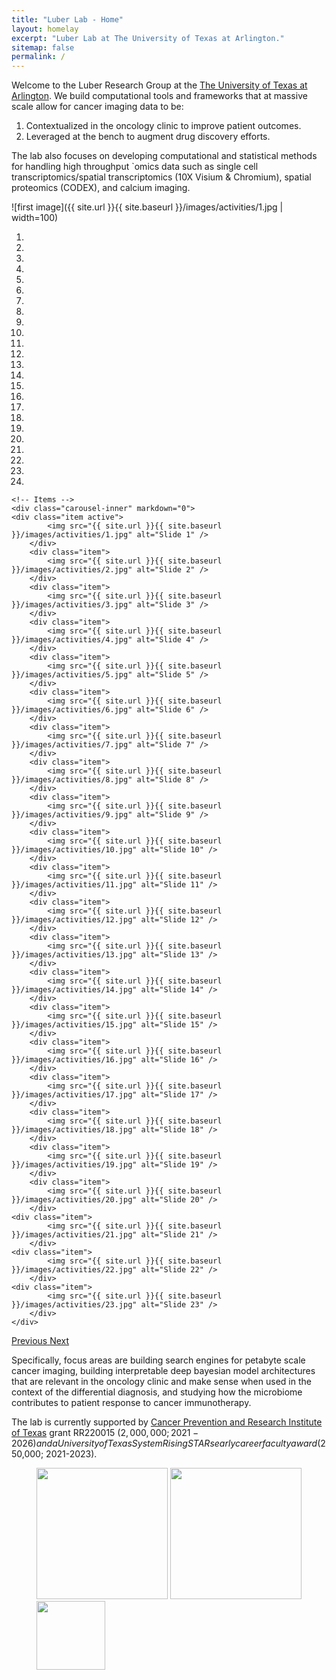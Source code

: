 ```yaml
---
title: "Luber Lab - Home"
layout: homelay
excerpt: "Luber Lab at The University of Texas at Arlington."
sitemap: false
permalink: /
---
```

Welcome to the Luber Research Group at the [The University of Texas at Arlington](https://www.uta.edu). We build computational tools and frameworks that at massive scale allow for cancer imaging data to be:
1. Contextualized in the oncology clinic to improve patient outcomes.
2. Leveraged at the bench to augment drug discovery efforts.

The lab also focuses on developing computational and statistical methods for handling high throughput `omics data such as single cell transcriptomics/spatial transcriptomics (10X Visium & Chromium), spatial proteomics (CODEX), and calcium imaging.

![first image]({{ site.url }}{{ site.baseurl }}/images/activities/1.jpg | width=100)

<div markdown="0" id="carousel" class="carousel slide" data-ride="carousel" data-interval="4000" data-pause="hover" >
    <!-- Menu -->
<ol class="carousel-indicators">
    <li data-target="#carousel" data-slide-to="0" class="active"></li>
    <li data-target="#carousel" data-slide-to="1"></li>
    <li data-target="#carousel" data-slide-to="2"></li>
    <li data-target="#carousel" data-slide-to="3"></li>
    <li data-target="#carousel" data-slide-to="4"></li>
    <li data-target="#carousel" data-slide-to="5"></li>
    <li data-target="#carousel" data-slide-to="6"></li>
    <li data-target="#carousel" data-slide-to="7"></li>
    <li data-target="#carousel" data-slide-to="8"></li>
    <li data-target="#carousel" data-slide-to="9"></li>
    <li data-target="#carousel" data-slide-to="10"></li>
    <li data-target="#carousel" data-slide-to="11"></li>
    <li data-target="#carousel" data-slide-to="12"></li>
    <li data-target="#carousel" data-slide-to="13"></li>
    <li data-target="#carousel" data-slide-to="14"></li>
    <li data-target="#carousel" data-slide-to="15"></li>
    <li data-target="#carousel" data-slide-to="16"></li>
    <li data-target="#carousel" data-slide-to="17"></li>
    <li data-target="#carousel" data-slide-to="18"></li>
    <li data-target="#carousel" data-slide-to="19"></li>
    <li data-target="#carousel" data-slide-to="20"></li>	
    <li data-target="#carousel" data-slide-to="21"></li>
    <li data-target="#carousel" data-slide-to="22"></li>
    <li data-target="#carousel" data-slide-to="23"></li>
</ol>

    <!-- Items -->
    <div class="carousel-inner" markdown="0">
	<div class="item active">
            <img src="{{ site.url }}{{ site.baseurl }}/images/activities/1.jpg" alt="Slide 1" />
        </div>
        <div class="item">
            <img src="{{ site.url }}{{ site.baseurl }}/images/activities/2.jpg" alt="Slide 2" />
        </div>
        <div class="item">
            <img src="{{ site.url }}{{ site.baseurl }}/images/activities/3.jpg" alt="Slide 3" />
        </div>
        <div class="item">
            <img src="{{ site.url }}{{ site.baseurl }}/images/activities/4.jpg" alt="Slide 4" />
        </div>
        <div class="item">
            <img src="{{ site.url }}{{ site.baseurl }}/images/activities/5.jpg" alt="Slide 5" />
        </div>
        <div class="item">
            <img src="{{ site.url }}{{ site.baseurl }}/images/activities/6.jpg" alt="Slide 6" />
        </div>
        <div class="item">
            <img src="{{ site.url }}{{ site.baseurl }}/images/activities/7.jpg" alt="Slide 7" />
        </div>
        <div class="item">
            <img src="{{ site.url }}{{ site.baseurl }}/images/activities/8.jpg" alt="Slide 8" />
        </div>
        <div class="item">
            <img src="{{ site.url }}{{ site.baseurl }}/images/activities/9.jpg" alt="Slide 9" />
        </div>
        <div class="item">
            <img src="{{ site.url }}{{ site.baseurl }}/images/activities/10.jpg" alt="Slide 10" />
        </div>
        <div class="item">
            <img src="{{ site.url }}{{ site.baseurl }}/images/activities/11.jpg" alt="Slide 11" />
        </div>
        <div class="item">
            <img src="{{ site.url }}{{ site.baseurl }}/images/activities/12.jpg" alt="Slide 12" />
        </div>
        <div class="item">
            <img src="{{ site.url }}{{ site.baseurl }}/images/activities/13.jpg" alt="Slide 13" />
        </div>
        <div class="item">
            <img src="{{ site.url }}{{ site.baseurl }}/images/activities/14.jpg" alt="Slide 14" />
        </div>
        <div class="item">
            <img src="{{ site.url }}{{ site.baseurl }}/images/activities/15.jpg" alt="Slide 15" />
        </div>
        <div class="item">
            <img src="{{ site.url }}{{ site.baseurl }}/images/activities/16.jpg" alt="Slide 16" />
        </div>
        <div class="item">
            <img src="{{ site.url }}{{ site.baseurl }}/images/activities/17.jpg" alt="Slide 17" />
        </div>
        <div class="item">
            <img src="{{ site.url }}{{ site.baseurl }}/images/activities/18.jpg" alt="Slide 18" />
        </div>
        <div class="item">
            <img src="{{ site.url }}{{ site.baseurl }}/images/activities/19.jpg" alt="Slide 19" />
        </div>
        <div class="item">
            <img src="{{ site.url }}{{ site.baseurl }}/images/activities/20.jpg" alt="Slide 20" />
        </div>
	<div class="item">
            <img src="{{ site.url }}{{ site.baseurl }}/images/activities/21.jpg" alt="Slide 21" />
        </div>
	<div class="item">
            <img src="{{ site.url }}{{ site.baseurl }}/images/activities/22.jpg" alt="Slide 22" />
        </div>
	<div class="item">
            <img src="{{ site.url }}{{ site.baseurl }}/images/activities/23.jpg" alt="Slide 23" />
        </div>
    </div>
  <a class="left carousel-control" href="#carousel" role="button" data-slide="prev">
    <span class="glyphicon glyphicon-chevron-left" aria-hidden="true"></span>
    <span class="sr-only">Previous</span>
  </a>
  <a class="right carousel-control" href="#carousel" role="button" data-slide="next">
    <span class="glyphicon glyphicon-chevron-right" aria-hidden="true"></span>
    <span class="sr-only">Next</span>
  </a>
</div>



Specifically, focus areas are building search engines for petabyte scale cancer imaging, building interpretable deep bayesian model architectures that are relevant in the oncology clinic and make sense when used in the context of the differential diagnosis, and studying how the microbiome contributes to patient response to cancer immunotherapy.

The lab is currently supported by [Cancer Prevention and Research Institute of Texas](https://www.cprit.state.tx.us) grant RR220015 ($2,000,000; 2021-2026) and a University of Texas System Rising STARs early career faculty award ($250,000; 2021-2023). 

<figure class="fourth">
  <img src="{{ site.url }}{{ site.baseurl }}/images/logopic/1.jpg" style="width: 210px">
  <img src="{{ site.url }}{{ site.baseurl }}/images/logopic/2.svg" style="width: 210px">
  <img src="{{ site.url }}{{ site.baseurl }}/images/logopic/4.jpeg" style="width: 110px">
</figure>

